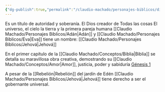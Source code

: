 ```yaml
---
{"dg-publish":true,"permalink":"/claudio-machado/personajes-biblicos/dios/"}
---
```


Es un título de autoridad y soberanía. El Dios creador de Todas las cosas 
El universo, el cielo la tierra y la primera pareja humana [[Claudio Machado/Personajes Bíblicos/Adán\|Adán]] y [[Claudio Machado/Personajes Bíblicos/Eva\|Eva]] tiene un nombre: [[Claudio Machado/Personajes Bíblicos/Jehová\|Jehová]] 

En el primer capítulo de la [[Claudio Machado/Conceptos/Biblia\|Biblia]] se detalla su maravillosa obra creativa, demostrando su [[Claudio Machado/Conceptos/Amor\|Amor]], justicia, poder y sabiduría [Génesis 1](https://wol.jw.org/es/wol/b/r4/lp-s/nwtsty/1/1)

A pesar de la [[Rebelión\|Rebelión]] del jardín de Edén [[Claudio Machado/Personajes Bíblicos/Jehová\|Jehová]] tiene derecho a ser el gobernante universal. 


